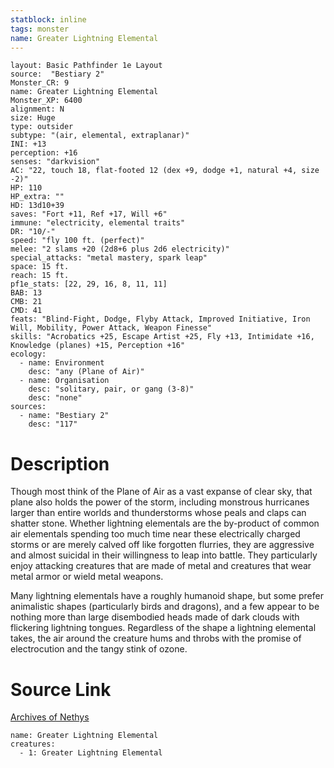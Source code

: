 ```yaml
---
statblock: inline
tags: monster
name: Greater Lightning Elemental
---
```

```statblock
layout: Basic Pathfinder 1e Layout
source:  "Bestiary 2"
Monster_CR: 9
name: Greater Lightning Elemental
Monster_XP: 6400
alignment: N
size: Huge
type: outsider
subtype: "(air, elemental, extraplanar)"
INI: +13
perception: +16
senses: "darkvision"
AC: "22, touch 18, flat-footed 12 (dex +9, dodge +1, natural +4, size -2)"
HP: 110
HP_extra: ""
HD: 13d10+39
saves: "Fort +11, Ref +17, Will +6"
immune: "electricity, elemental traits"
DR: "10/-"
speed: "fly 100 ft. (perfect)"
melee: "2 slams +20 (2d8+6 plus 2d6 electricity)"
special_attacks: "metal mastery, spark leap"
space: 15 ft.
reach: 15 ft.
pf1e_stats: [22, 29, 16, 8, 11, 11]
BAB: 13
CMB: 21
CMD: 41
feats: "Blind-Fight, Dodge, Flyby Attack, Improved Initiative, Iron Will, Mobility, Power Attack, Weapon Finesse"
skills: "Acrobatics +25, Escape Artist +25, Fly +13, Intimidate +16, Knowledge (planes) +15, Perception +16"
ecology:
  - name: Environment
    desc: "any (Plane of Air)"
  - name: Organisation
    desc: "solitary, pair, or gang (3-8)"
    desc: "none"
sources:
  - name: "Bestiary 2"
    desc: "117"
```
# Description
Though most think of the Plane of Air as a vast expanse of clear sky, that plane also holds the power of the storm, including monstrous hurricanes larger than entire worlds and thunderstorms whose peals and claps can shatter stone. Whether lightning elementals are the by-product of common air elementals spending too much time near these electrically charged storms or are merely calved off like forgotten flurries, they are aggressive and almost suicidal in their willingness to leap into battle. They particularly enjoy attacking creatures that are made of metal and creatures that wear metal armor or wield metal weapons. 

 Many lightning elementals have a roughly humanoid shape, but some prefer animalistic shapes (particularly birds and dragons), and a few appear to be nothing more than large disembodied heads made of dark clouds with flickering lightning tongues. Regardless of the shape a lightning elemental takes, the air around the creature hums and throbs with the promise of electrocution and the tangy stink of ozone.
# Source Link
[Archives of Nethys](https://aonprd.com/MonsterDisplay.aspx?ItemName=Greater%20Lightning%20Elemental)
```encounter-table
name: Greater Lightning Elemental
creatures:
  - 1: Greater Lightning Elemental
```
